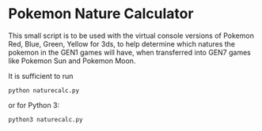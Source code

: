 # Pokemon Nature Calculator


This small script is to be used with the virtual console versions of Pokemon Red, Blue, Green, Yellow for 3ds, to help determine which natures the pokemon in the GEN1 games will have, when transferred into GEN7 games like Pokemon Sun and Pokemon Moon.

It is sufficient to run

```
python naturecalc.py
```

or for Python 3:
```
python3 naturecalc.py
```
